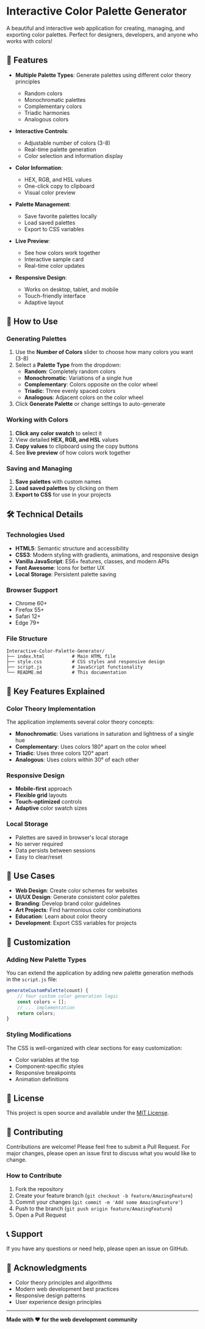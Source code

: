 # Interactive Color Palette Generator

A beautiful and interactive web application for creating, managing, and exporting color palettes. Perfect for designers, developers, and anyone who works with colors!

## 🎨 Features

- **Multiple Palette Types**: Generate palettes using different color theory principles
  - Random colors
  - Monochromatic palettes
  - Complementary colors
  - Triadic harmonies
  - Analogous colors

- **Interactive Controls**:
  - Adjustable number of colors (3-8)
  - Real-time palette generation
  - Color selection and information display

- **Color Information**:
  - HEX, RGB, and HSL values
  - One-click copy to clipboard
  - Visual color preview

- **Palette Management**:
  - Save favorite palettes locally
  - Load saved palettes
  - Export to CSS variables

- **Live Preview**:
  - See how colors work together
  - Interactive sample card
  - Real-time color updates

- **Responsive Design**:
  - Works on desktop, tablet, and mobile
  - Touch-friendly interface
  - Adaptive layout


## 📱 How to Use

### Generating Palettes
1. Use the **Number of Colors** slider to choose how many colors you want (3-8)
2. Select a **Palette Type** from the dropdown:
   - **Random**: Completely random colors
   - **Monochromatic**: Variations of a single hue
   - **Complementary**: Colors opposite on the color wheel
   - **Triadic**: Three evenly spaced colors
   - **Analogous**: Adjacent colors on the color wheel
3. Click **Generate Palette** or change settings to auto-generate

### Working with Colors
1. **Click any color swatch** to select it
2. View detailed **HEX, RGB, and HSL** values
3. **Copy values** to clipboard using the copy buttons
4. See **live preview** of how colors work together

### Saving and Managing
1. **Save palettes** with custom names
2. **Load saved palettes** by clicking on them
3. **Export to CSS** for use in your projects

## 🛠️ Technical Details

### Technologies Used
- **HTML5**: Semantic structure and accessibility
- **CSS3**: Modern styling with gradients, animations, and responsive design
- **Vanilla JavaScript**: ES6+ features, classes, and modern APIs
- **Font Awesome**: Icons for better UX
- **Local Storage**: Persistent palette saving

### Browser Support
- Chrome 60+
- Firefox 55+
- Safari 12+
- Edge 79+

### File Structure
```
Interactive-Color-Palette-Generator/
├── index.html          # Main HTML file
├── style.css           # CSS styles and responsive design
├── script.js           # JavaScript functionality
└── README.md           # This documentation
```

## 🎯 Key Features Explained

### Color Theory Implementation
The application implements several color theory concepts:

- **Monochromatic**: Uses variations in saturation and lightness of a single hue
- **Complementary**: Uses colors 180° apart on the color wheel
- **Triadic**: Uses three colors 120° apart
- **Analogous**: Uses colors within 30° of each other

### Responsive Design
- **Mobile-first** approach
- **Flexible grid** layouts
- **Touch-optimized** controls
- **Adaptive** color swatch sizes

### Local Storage
- Palettes are saved in browser's local storage
- No server required
- Data persists between sessions
- Easy to clear/reset

## 🎨 Use Cases

- **Web Design**: Create color schemes for websites
- **UI/UX Design**: Generate consistent color palettes
- **Branding**: Develop brand color guidelines
- **Art Projects**: Find harmonious color combinations
- **Education**: Learn about color theory
- **Development**: Export CSS variables for projects

## 🔧 Customization

### Adding New Palette Types
You can extend the application by adding new palette generation methods in the `script.js` file:

```javascript
generateCustomPalette(count) {
    // Your custom color generation logic
    const colors = [];
    // ... implementation
    return colors;
}
```

### Styling Modifications
The CSS is well-organized with clear sections for easy customization:
- Color variables at the top
- Component-specific styles
- Responsive breakpoints
- Animation definitions

## 📄 License

This project is open source and available under the [MIT License](LICENSE).

## 🤝 Contributing

Contributions are welcome! Please feel free to submit a Pull Request. For major changes, please open an issue first to discuss what you would like to change.

### How to Contribute
1. Fork the repository
2. Create your feature branch (`git checkout -b feature/AmazingFeature`)
3. Commit your changes (`git commit -m 'Add some AmazingFeature'`)
4. Push to the branch (`git push origin feature/AmazingFeature`)
5. Open a Pull Request

## 📞 Support

If you have any questions or need help, please open an issue on GitHub.

## 🌟 Acknowledgments

- Color theory principles and algorithms
- Modern web development best practices
- Responsive design patterns
- User experience design principles

---

**Made with ❤️ for the web development community**
